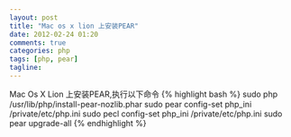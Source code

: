 ```yaml
---
layout: post
title: "Mac os x lion 上安装PEAR"
date: 2012-02-24 01:20
comments: true
categories: php
tags: [php, pear]
tagline: 
---
```

Mac Os X Lion 上安装PEAR,执行以下命令
{% highlight bash %}
sudo php /usr/lib/php/install-pear-nozlib.phar
sudo pear config-set php_ini /private/etc/php.ini
sudo pecl config-set php_ini /private/etc/php.ini
sudo pear upgrade-all 
{% endhighlight %}


